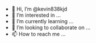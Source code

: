 - 👋 Hi, I’m @kevin838kjd
- 👀 I’m interested in ...
- 🌱 I’m currently learning ...
- 💞️ I’m looking to collaborate on ...
- 📫 How to reach me ...

<!---
kevin838kjd/kevin838kjd is a ✨ special ✨ repository because its `README.md` (this file) appears on your GitHub profile.
You can click the Preview link to take a look at your changes.
--->
